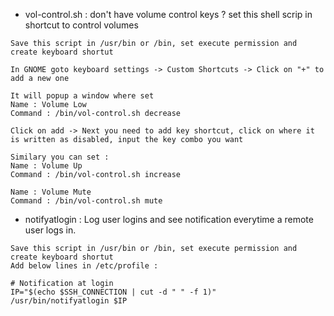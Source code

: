 
- vol-control.sh : don't have volume control keys ? set this shell scrip in shortcut to control volumes
~~~
Save this script in /usr/bin or /bin, set execute permission and create keyboard shortut 

In GNOME goto keyboard settings -> Custom Shortcuts -> Click on "+" to add a new one 

It will popup a window where set 
Name : Volume Low
Command : /bin/vol-control.sh decrease

Click on add -> Next you need to add key shortcut, click on where it is written as disabled, input the key combo you want

Similary you can set :
Name : Volume Up
Command : /bin/vol-control.sh increase

Name : Volume Mute
Command : /bin/vol-control.sh mute
~~~
- notifyatlogin  : Log user logins and see notification everytime a remote user logs in. 
~~~
Save this script in /usr/bin or /bin, set execute permission and create keyboard shortut 
Add below lines in /etc/profile :

# Notification at login 
IP="$(echo $SSH_CONNECTION | cut -d " " -f 1)"
/usr/bin/notifyatlogin $IP
~~~
